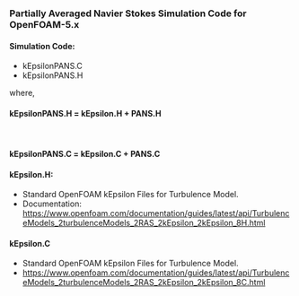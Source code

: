 ### Partially Averaged Navier Stokes Simulation Code for OpenFOAM-5.x

#### Simulation Code:
- kEpsilonPANS.C
- kEpsilonPANS.H

where,

#### kEpsilonPANS.H = kEpsilon.H + PANS.H

<br>

#### kEpsilonPANS.C = kEpsilon.C + PANS.C

#### kEpsilon.H:
- Standard OpenFOAM kEpsilon Files for Turbulence Model.
- Documentation: https://www.openfoam.com/documentation/guides/latest/api/TurbulenceModels_2turbulenceModels_2RAS_2kEpsilon_2kEpsilon_8H.html

#### kEpsilon.C
- Standard OpenFOAM kEpsilon Files for Turbulence Model.
- https://www.openfoam.com/documentation/guides/latest/api/TurbulenceModels_2turbulenceModels_2RAS_2kEpsilon_2kEpsilon_8C.html
